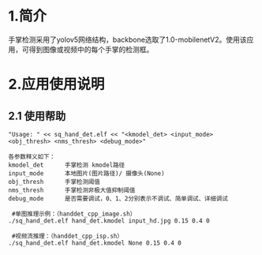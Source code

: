 # 1.简介

手掌检测采用了yolov5网络结构，backbone选取了1.0-mobilenetV2。使用该应用，可得到图像或视频中的每个手掌的检测框。

# 2.应用使用说明

## 2.1 使用帮助

```
"Usage: " << sq_hand_det.elf << "<kmodel_det> <input_mode> <obj_thresh> <nms_thresh> <debug_mode>"

各参数释义如下：
kmodel_det      手掌检测 kmodel路径
input_mode      本地图片(图片路径)/ 摄像头(None) 
obj_thresh      手掌检测阈值
nms_thresh      手掌检测非极大值抑制阈值
debug_mode      是否需要调试，0、1、2分别表示不调试、简单调试、详细调试
 
 #单图推理示例：（handdet_cpp_image.sh）
./sq_hand_det.elf hand_det.kmodel input_hd.jpg 0.15 0.4 0

 #视频流推理：（handdet_cpp_isp.sh）
./sq_hand_det.elf hand_det.kmodel None 0.15 0.4 0
```



